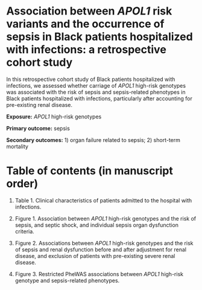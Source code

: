 # Association between *APOL1* risk variants and the occurrence of sepsis in Black patients hospitalized with infections: a retrospective cohort study

In this retrospective cohort study of Black patients hospitalized with infections, we assessed whether carriage of *APOL1* high-risk genotypes was associated with the risk of sepsis and sepsis-related phenotypes in Black patients hospitalized with infections, particularly after accounting for pre-existing renal disease.

**Exposure:** *APOL1* high-risk genotypes

**Primary outcome:** sepsis

**Secondary outcomes:** 1) organ failure related to sepsis; 2) short-term mortality


# Table of contents (in manuscript order)


1.	Table 1. Clinical characteristics of patients admitted to the hospital with infections. 

2.	Figure 1. Association between *APOL1* high-risk genotypes and the risk of sepsis, and septic shock, and individual sepsis organ dysfunction criteria.

3.	Figure 2. Associations between *APOL1* high-risk genotypes and the risk of sepsis and renal dysfunction before and after adjustment for renal disease, and exclusion of patients with pre-existing severe renal disease.

4.	Figure 3. Restricted PheWAS associations between *APOL1* high-risk genotype and sepsis-related phenotypes.
   
